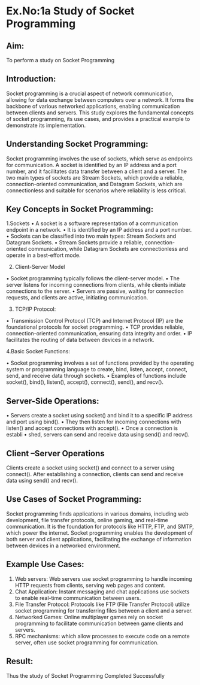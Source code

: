# Ex.No:1a  			Study of Socket Programming

## Aim: 
To perform a study on Socket Programming

## Introduction:


Socket programming is a crucial aspect of network communication, 
  allowing for data exchange between computers over a network.
  It forms the backbone of various networked applications,
  enabling communication between clients and servers.
  This study explores the fundamental concepts of socket programming,
  its use cases, and provides a practical example to demonstrate its implementation.

  
## Understanding Socket Programming:

Socket programming involves the use of sockets, 
 which serve as endpoints for communication.
 A socket is identified by an IP address and a port number,
 and it facilitates data transfer between a client and a server. 
 The two main types of sockets are Stream Sockets, which provide a reliable, 
 connection-oriented communication, and Datagram Sockets, 
 which are connectionless and suitable for scenarios where reliability is less critical.

 
## Key Concepts in Socket Programming:
1.Sockets
•	A socket is a software representation of a communication endpoint in a network.
•	It is identified by an IP address and a port number.
•	Sockets can be classified into two main types: Stream Sockets and Datagram Sockets.
•	Stream Sockets provide a reliable, connection-oriented communication, while Datagram Sockets are connectionless and operate in a best-effort mode.

2. Client-Server Model

•	Socket programming typically follows the client-server model.
•	The server listens for incoming connections from clients, while clients initiate connections to the server.
•	Servers are passive, waiting for connection requests, and clients are active, initiating communication.

3. TCP/IP Protocol:

•	Transmission Control Protocol (TCP) and Internet Protocol (IP) are the foundational protocols for socket programming.
•	TCP provides reliable, connection-oriented communication, ensuring data integrity and order.
•	IP facilitates the routing of data between devices in a network.

4.Basic Socket Functions:

•	Socket programming involves a set of functions provided by the operating system or programming language to create, bind, listen, accept, connect, send, and receive data through sockets.
•	Examples of functions include socket(), bind(), listen(), accept(), connect(), send(), and recv().

## Server-Side Operations:

•	Servers create a socket using socket() and bind it to a specific IP address and port using bind().
•	They then listen for incoming connections with listen() and accept connections with accept().
•	Once a connection is establi
•	shed, servers can send and receive data using send() and recv().

## Client –Server Operations

Clients create a socket using socket() and connect to a server using connect().
After establishing a connection, clients can send and receive data using send() and recv().

## Use Cases of Socket Programming:
Socket programming finds applications in various domains,
including web development, file transfer protocols, 
online gaming, and real-time communication. It is the foundation 
for protocols like HTTP, FTP, and SMTP, which power the internet.
Socket programming enables the development of both server and client applications,
facilitating the exchange of information between devices in a networked environment.

## Example Use Cases:

1.	Web servers: Web servers use socket programming to handle incoming HTTP requests from clients, serving web pages and content.
2.	Chat Application: Instant messaging and chat applications use sockets to enable real-time communication between users.
3.	File Transfer Protocol: Protocols like FTP (File Transfer Protocol) utilize socket programming for transferring files between a client and a server.
4.	Networked Games: Online multiplayer games rely on socket programming to facilitate communication between game clients and servers.
5.	RPC mechanisms: which allow processes to execute code on a remote server, often use socket programming for communication.


## Result:
Thus the study of Socket Programming Completed Successfully
